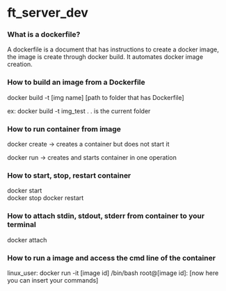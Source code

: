 # ft_server_dev


### What is a dockerfile?

A dockerfile is a document that has instructions to create a docker image, the image is create through docker build. It automates docker image creation.

### How to build an image from a Dockerfile

docker build -t [img name] [path to folder that has Dockerfile]

ex: docker build -t img_test .
. is the current folder

### How to run container from image

docker create -> creates a container but does not start it

docker run -> creates and starts container in one operation

### How to start, stop, restart container
docker start  
docker stop
docker restart

### How to attach stdin, stdout, stderr from container to your terminal
docker attach

### How to run a image and access the cmd line of the container

linux_user: docker run -it [image id] /bin/bash
root@[image id]: [now here you can insert your commands]
